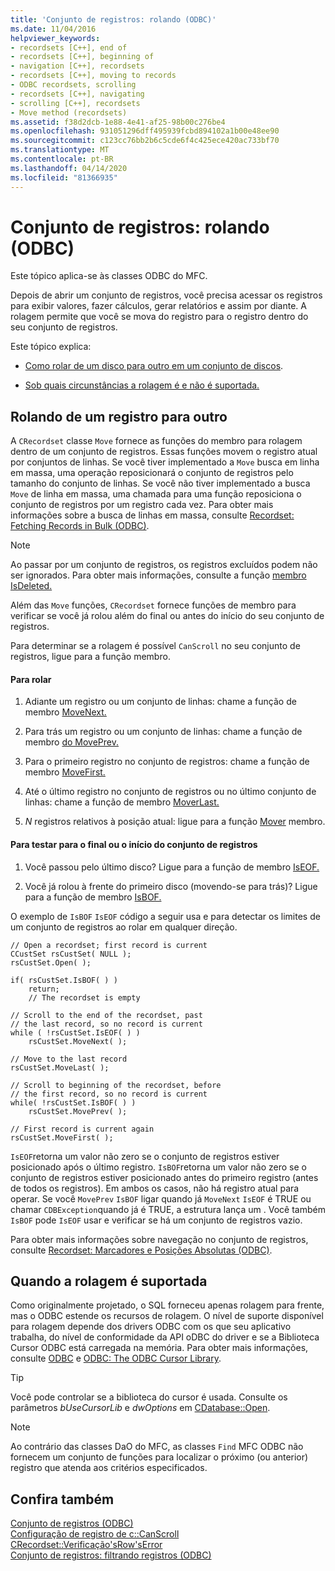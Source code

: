 ```yaml
---
title: 'Conjunto de registros: rolando (ODBC)'
ms.date: 11/04/2016
helpviewer_keywords:
- recordsets [C++], end of
- recordsets [C++], beginning of
- navigation [C++], recordsets
- recordsets [C++], moving to records
- ODBC recordsets, scrolling
- recordsets [C++], navigating
- scrolling [C++], recordsets
- Move method (recordsets)
ms.assetid: f38d2dcb-1e88-4e41-af25-98b00c276be4
ms.openlocfilehash: 931051296dff495939fcbd894102a1b00e48ee90
ms.sourcegitcommit: c123cc76bb2b6c5cde6f4c425ece420ac733bf70
ms.translationtype: MT
ms.contentlocale: pt-BR
ms.lasthandoff: 04/14/2020
ms.locfileid: "81366935"
---
```

# <a name="recordset-scrolling-odbc"></a>Conjunto de registros: rolando (ODBC)

Este tópico aplica-se às classes ODBC do MFC.

Depois de abrir um conjunto de registros, você precisa acessar os registros para exibir valores, fazer cálculos, gerar relatórios e assim por diante. A rolagem permite que você se mova do registro para o registro dentro do seu conjunto de registros.

Este tópico explica:

- [Como rolar de um disco para outro em um conjunto de discos](#_core_scrolling_from_one_record_to_another).

- [Sob quais circunstâncias a rolagem é e não é suportada.](#_core_when_scrolling_is_supported)

## <a name="scrolling-from-one-record-to-another"></a><a name="_core_scrolling_from_one_record_to_another"></a>Rolando de um registro para outro

A `CRecordset` classe `Move` fornece as funções do membro para rolagem dentro de um conjunto de registros. Essas funções movem o registro atual por conjuntos de linhas. Se você tiver implementado a `Move` busca em linha em massa, uma operação reposicionará o conjunto de registros pelo tamanho do conjunto de linhas. Se você não tiver implementado a busca `Move` de linha em massa, uma chamada para uma função reposiciona o conjunto de registros por um registro cada vez. Para obter mais informações sobre a busca de linhas em massa, consulte [Recordset: Fetching Records in Bulk (ODBC)](../../data/odbc/recordset-fetching-records-in-bulk-odbc.md).

> [!NOTE]
> Ao passar por um conjunto de registros, os registros excluídos podem não ser ignorados. Para obter mais informações, consulte a função [membro IsDeleted.](../../mfc/reference/crecordset-class.md#isdeleted)

Além das `Move` funções, `CRecordset` fornece funções de membro para verificar se você já rolou além do final ou antes do início do seu conjunto de registros.

Para determinar se a rolagem é possível `CanScroll` no seu conjunto de registros, ligue para a função membro.

#### <a name="to-scroll"></a>Para rolar

1. Adiante um registro ou um conjunto de linhas: chame a função de membro [MoveNext.](../../mfc/reference/crecordset-class.md#movenext)

1. Para trás um registro ou um conjunto de linhas: chame a função de membro [do MovePrev.](../../mfc/reference/crecordset-class.md#moveprev)

1. Para o primeiro registro no conjunto de registros: chame a função de membro [MoveFirst.](../../mfc/reference/crecordset-class.md#movefirst)

1. Até o último registro no conjunto de registros ou no último conjunto de linhas: chame a função de membro [MoverLast.](../../mfc/reference/crecordset-class.md#movelast)

1. *N* registros relativos à posição atual: ligue para a função [Mover](../../mfc/reference/crecordset-class.md#move) membro.

#### <a name="to-test-for-the-end-or-the-beginning-of-the-recordset"></a>Para testar para o final ou o início do conjunto de registros

1. Você passou pelo último disco? Ligue para a função de membro [IsEOF.](../../mfc/reference/crecordset-class.md#iseof)

1. Você já rolou à frente do primeiro disco (movendo-se para trás)? Ligue para a função de membro [IsBOF.](../../mfc/reference/crecordset-class.md#isbof)

O exemplo de `IsBOF` `IsEOF` código a seguir usa e para detectar os limites de um conjunto de registros ao rolar em qualquer direção.

```
// Open a recordset; first record is current
CCustSet rsCustSet( NULL );
rsCustSet.Open( );

if( rsCustSet.IsBOF( ) )
    return;
    // The recordset is empty

// Scroll to the end of the recordset, past
// the last record, so no record is current
while ( !rsCustSet.IsEOF( ) )
    rsCustSet.MoveNext( );

// Move to the last record
rsCustSet.MoveLast( );

// Scroll to beginning of the recordset, before
// the first record, so no record is current
while( !rsCustSet.IsBOF( ) )
    rsCustSet.MovePrev( );

// First record is current again
rsCustSet.MoveFirst( );
```

`IsEOF`retorna um valor não zero se o conjunto de registros estiver posicionado após o último registro. `IsBOF`retorna um valor não zero se o conjunto de registros estiver posicionado antes do primeiro registro (antes de todos os registros). Em ambos os casos, não há registro atual para operar. Se você `MovePrev` `IsBOF` ligar quando já `MoveNext` `IsEOF` é TRUE ou chamar `CDBException`quando já é TRUE, a estrutura lança um . Você também `IsBOF` pode `IsEOF` usar e verificar se há um conjunto de registros vazio.

Para obter mais informações sobre navegação no conjunto de registros, consulte [Recordset: Marcadores e Posições Absolutas (ODBC)](../../data/odbc/recordset-bookmarks-and-absolute-positions-odbc.md).

## <a name="when-scrolling-is-supported"></a><a name="_core_when_scrolling_is_supported"></a>Quando a rolagem é suportada

Como originalmente projetado, o SQL forneceu apenas rolagem para frente, mas o ODBC estende os recursos de rolagem. O nível de suporte disponível para rolagem depende dos drivers ODBC com os que seu aplicativo trabalha, do nível de conformidade da API oDBC do driver e se a Biblioteca Cursor ODBC está carregada na memória. Para obter mais informações, consulte [ODBC](../../data/odbc/odbc-basics.md) e [ODBC: The ODBC Cursor Library](../../data/odbc/odbc-the-odbc-cursor-library.md).

> [!TIP]
> Você pode controlar se a biblioteca do cursor é usada. Consulte os parâmetros *bUseCursorLib* e *dwOptions* em [CDatabase::Open](../../mfc/reference/cdatabase-class.md#open).

> [!NOTE]
> Ao contrário das classes DaO do MFC, as classes `Find` MFC ODBC não fornecem um conjunto de funções para localizar o próximo (ou anterior) registro que atenda aos critérios especificados.

## <a name="see-also"></a>Confira também

[Conjunto de registros (ODBC)](../../data/odbc/recordset-odbc.md)<br/>
[Configuração de registro de c::CanScroll](../../mfc/reference/crecordset-class.md#canscroll)<br/>
[CRecordset::Verificação'sRow'sError](../../mfc/reference/crecordset-class.md#checkrowseterror)<br/>
[Conjunto de registros: filtrando registros (ODBC)](../../data/odbc/recordset-filtering-records-odbc.md)
